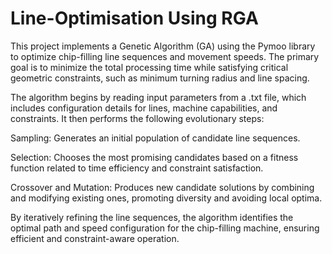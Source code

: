 # Line-Optimisation Using RGA

This project implements a Genetic Algorithm (GA) using the Pymoo library to optimize chip-filling line sequences and movement speeds. The primary goal is to minimize the total processing time while satisfying critical geometric constraints, such as minimum turning radius and line spacing.

The algorithm begins by reading input parameters from a .txt file, which includes configuration details for lines, machine capabilities, and constraints. It then performs the following evolutionary steps:

Sampling: Generates an initial population of candidate line sequences.

Selection: Chooses the most promising candidates based on a fitness function related to time efficiency and constraint satisfaction.

Crossover and Mutation: Produces new candidate solutions by combining and modifying existing ones, promoting diversity and avoiding local optima.

By iteratively refining the line sequences, the algorithm identifies the optimal path and speed configuration for the chip-filling machine, ensuring efficient and constraint-aware operation.
